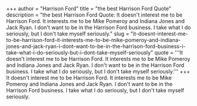 +++
author = "Harrison Ford"
title = "the best Harrison Ford Quote"
description = "the best Harrison Ford Quote: It doesn't interest me to be Harrison Ford. It interests me to be Mike Pomeroy and Indiana Jones and Jack Ryan. I don't want to be in the Harrison Ford business. I take what I do seriously, but I don't take myself seriously."
slug = "it-doesnt-interest-me-to-be-harrison-ford-it-interests-me-to-be-mike-pomeroy-and-indiana-jones-and-jack-ryan-i-dont-want-to-be-in-the-harrison-ford-business-i-take-what-i-do-seriously-but-i-dont-take-myself-seriously"
quote = '''It doesn't interest me to be Harrison Ford. It interests me to be Mike Pomeroy and Indiana Jones and Jack Ryan. I don't want to be in the Harrison Ford business. I take what I do seriously, but I don't take myself seriously.'''
+++
It doesn't interest me to be Harrison Ford. It interests me to be Mike Pomeroy and Indiana Jones and Jack Ryan. I don't want to be in the Harrison Ford business. I take what I do seriously, but I don't take myself seriously.
